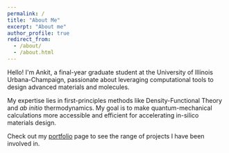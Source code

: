 ```yaml
---
permalink: /
title: "About Me"
excerpt: "About me"
author_profile: true
redirect_from: 
  - /about/
  - /about.html
---
```


Hello! I'm Ankit, a final-year graduate student at the University of Illinois Urbana-Champaign, passionate about leveraging computational tools to design advanced materials and molecules.

My expertise lies in first-principles methods like Density-Functional Theory and *ab initio* thermodynamics. My goal is to make quantum-mechanical calculations more accessible and efficient for accelerating in-silico materials design.

Check out my [portfolio](https://gautamankitkumar.github.io/portfolio/) page to see the range of projects I have been involved in.